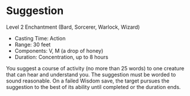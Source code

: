 # Suggestion
Level 2 Enchantment (Bard, Sorcerer, Warlock, Wizard)

- Casting Time: Action
- Range: 30 feet
- Components: V, M (a drop of honey)
- Duration: Concentration, up to 8 hours

You suggest a course of activity (no more than 25 words) to one creature that can hear and understand you. The suggestion must be worded to sound reasonable. On a failed Wisdom save, the target pursues the suggestion to the best of its ability until completed or the duration ends.
